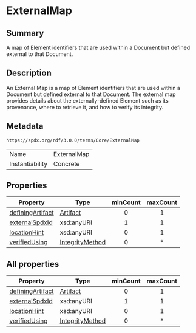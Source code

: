 <!-- Automatically generated by spec-parser v2.3.0 on 2024-07-09T17:43:37.025898+00:00 -->
<!-- SPDX-License-Identifier: Community-Spec-1.0 -->

# ExternalMap

## Summary

A map of Element identifiers that are used within a Document but defined external to that Document.


## Description

An External Map is a map of Element identifiers that are used within a Document
but defined external to that Document.
The external map provides details about the externally-defined Element
such as its provenance, where to retrieve it, and how to verify its integrity.


## Metadata

`https://spdx.org/rdf/3.0.0/terms/Core/ExternalMap`


| | |
|---|---|
| Name | ExternalMap |
| Instantiability | Concrete |






## Properties

| Property | Type | minCount | maxCount |
|---|---|:---:|:---:|
| [definingArtifact](../Properties/definingArtifact.md) | [Artifact](../Classes/Artifact.md) | 0 | 1 |
| [externalSpdxId](../Properties/externalSpdxId.md) | xsd:anyURI | 1 | 1 |
| [locationHint](../Properties/locationHint.md) | xsd:anyURI | 0 | 1 |
| [verifiedUsing](../Properties/verifiedUsing.md) | [IntegrityMethod](../Classes/IntegrityMethod.md) | 0 | * |



## All properties

| Property | Type | minCount | maxCount |
|---|---|:---:|:---:|
| [definingArtifact](../../Core/Properties/definingArtifact.md) | [Artifact](../../Core/Classes/Artifact.md) | 0 | 1 |
| [externalSpdxId](../../Core/Properties/externalSpdxId.md) | xsd:anyURI | 1 | 1 |
| [locationHint](../../Core/Properties/locationHint.md) | xsd:anyURI | 0 | 1 |
| [verifiedUsing](../../Core/Properties/verifiedUsing.md) | [IntegrityMethod](../../Core/Classes/IntegrityMethod.md) | 0 | * |



